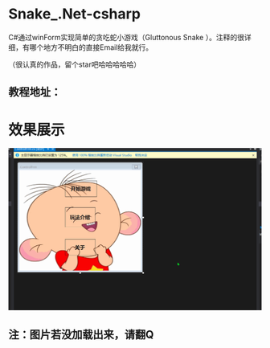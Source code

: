 # Snake_.Net-csharp
C#通过winForm实现简单的贪吃蛇小游戏（Gluttonous Snake ）。注释的很详细，有哪个地方不明白的直接Email给我就行。

（很认真的作品，留个star吧哈哈哈哈哈）

## 教程地址：


# 效果展示

![效果展示]( https://github.com/GoodZheng/Snake_.Net-csharp/blob/master/122.gif)
## 注：图片若没加载出来，请翻Q

